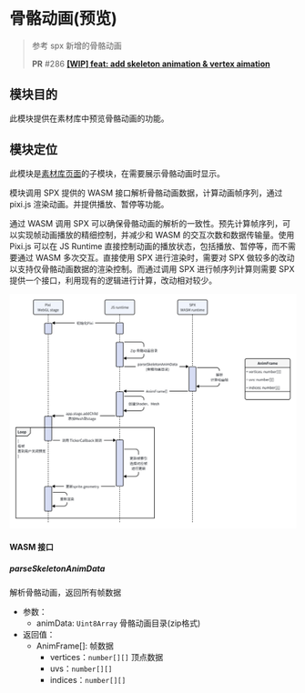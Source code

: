 # 骨骼动画(预览)

> 参考 spx 新增的骨骼动画
>
> **PR** #286 **[[WIP] feat: add skeleton animation & vertex aimation](https://github.com/goplus/spx/pull/286/files#top)** 

## 模块目的

此模块提供在素材库中预览骨骼动画的功能。

## 模块定位

此模块是[素材库页面](./07_frontend_assetLibrary.md)的子模块，在需要展示骨骼动画时显示。

模块调用 SPX 提供的 WASM 接口解析骨骼动画数据，计算动画帧序列，通过 pixi.js 渲染动画。并提供播放、暂停等功能。

通过 WASM 调用 SPX 可以确保骨骼动画的解析的一致性。预先计算帧序列，可以实现帧动画播放的精细控制，并减少和 WASM 的交互次数和数据传输量。使用 Pixi.js 可以在 JS Runtime 直接控制动画的播放状态，包括播放、暂停等，而不需要通过 WASM 多次交互。直接使用 SPX 进行渲染时，需要对 SPX 做较多的改动以支持仅骨骼动画数据的渲染控制。而通过调用 SPX 进行帧序列计算则需要 SPX 提供一个接口，利用现有的逻辑进行计算，改动相对较少。

![image-20240725161053856](https://raw.githubusercontent.com/abandon888/photoImg/main/test/image-20240725161053856.png)

#### WASM 接口

##### parseSkeletonAnimData

解析骨骼动画，返回所有帧数据

- 参数：
  - animData: `Uint8Array` 骨骼动画目录(zip格式)
- 返回值：
  - AnimFrame[]: 帧数据
    - vertices：`number[][]` 顶点数据
    - uvs：`number[][]` 
    - indices：`number[][]` 